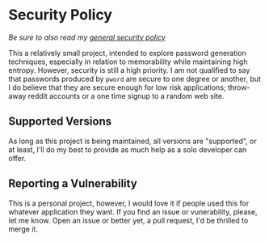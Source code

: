 # Security Policy

*Be sure to also read my [general security policy]*

This a relatively small project, intended to explore password generation
techniques, especially in relation to memorability while maintaining high
entropy. However, security is still a high priority. I am not qualified  to say
that passwords produced by `pword` are secure to one degree or another, but I do
believe that they are secure enough for low risk applications; throw-away reddit
accounts or a one time signup to a random web site.

## Supported Versions

As long as this project is being maintained, all versions are "supported", or at
least, I'll do my best to provide as much help as a solo developer can offer.

## Reporting a Vulnerability

This is a personal project, however, I would love it if people used this for
whatever application they want. If you find an issue or vunerability, please,
let me know. Open an issue or better yet, a pull request, I'd be thrilled to
merge it.

[general security policy]: https://github.com/norwd/.github/security/policy
